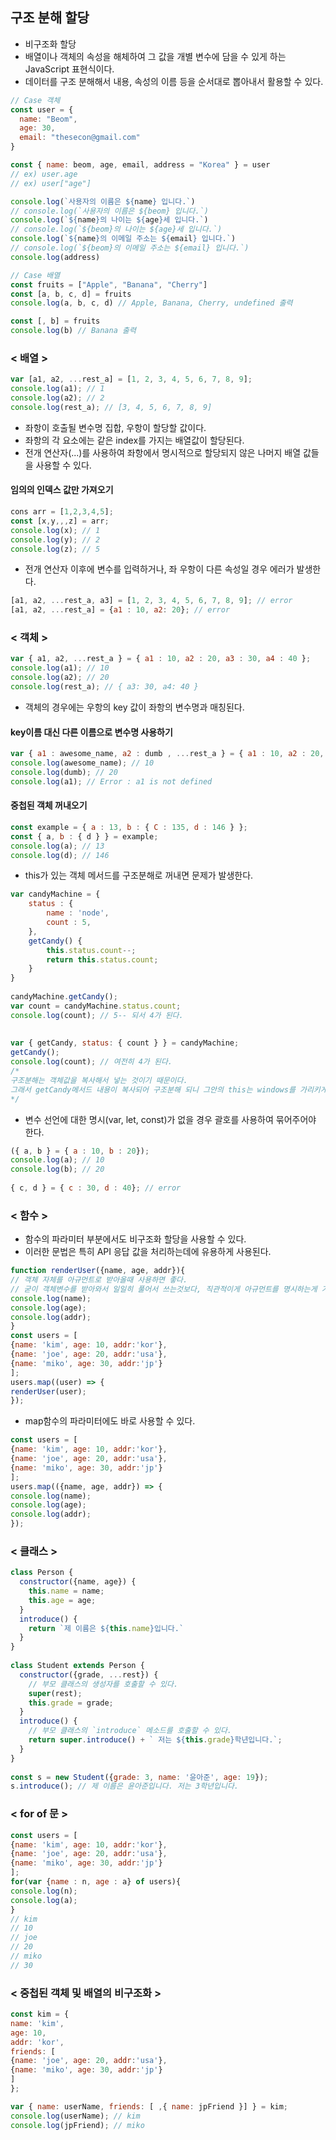 ## 구조 분해 할당
- 비구조화 할당
- 배열이나 객체의 속성을 해체하여 그 값을 개별 변수에 담을 수 있게 하는 JavaScript 표현식이다.
- 데이터를 구조 분해해서 내용, 속성의 이름 등을 순서대로 뽑아내서 활용할 수 있다.
```js
// Case 객체
const user = {
  name: "Beom",
  age: 30,
  email: "thesecon@gmail.com"
}

const { name: beom, age, email, address = "Korea" } = user
// ex) user.age 
// ex) user["age"]

console.log(`사용자의 이름은 ${name} 입니다.`)
// console.log(`사용자의 이름은 ${beom} 입니다.`)
console.log(`${name}의 나이는 ${age}세 입니다.`)
// console.log(`${beom}의 나이는 ${age}세 입니다.`)
console.log(`${name}의 이메일 주소는 ${email} 입니다.`)
// console.log(`${beom}의 이메일 주소는 ${email} 입니다.`)
console.log(address)
```

```js
// Case 배열
const fruits = ["Apple", "Banana", "Cherry"]
const [a, b, c, d] = fruits
console.log(a, b, c, d) // Apple, Banana, Cherry, undefined 출력

const [, b] = fruits
console.log(b) // Banana 출력

```
### < 배열 >
```js
var [a1, a2, ...rest_a] = [1, 2, 3, 4, 5, 6, 7, 8, 9];
console.log(a1); // 1
console.log(a2); // 2
console.log(rest_a); // [3, 4, 5, 6, 7, 8, 9]
```
- 좌항이 호출될 변수명 집합, 우항이 할당할 값이다.
- 좌항의 각 요소에는 같은 index를 가지는 배열값이 할당된다.
- 전개 연산자(...)를 사용하여 좌항에서 명시적으로 할당되지 않은 나머지 배열 값들을 사용할 수 있다.

#### 임의의 인덱스 값만 가져오기
```js
cons arr = [1,2,3,4,5];
const [x,y,,,z] = arr;
console.log(x); // 1
console.log(y); // 2
console.log(z); // 5
```
- 전개 연산자 이후에 변수를 입력하거나, 좌 우항이 다른 속성일 경우 에러가 발생한다.
```js
[a1, a2, ...rest_a, a3] = [1, 2, 3, 4, 5, 6, 7, 8, 9]; // error
[a1, a2, ...rest_a] = {a1 : 10, a2: 20}; // error
```

### < 객체 >
```js
var { a1, a2, ...rest_a } = { a1 : 10, a2 : 20, a3 : 30, a4 : 40 };
console.log(a1); // 10
console.log(a2); // 20
console.log(rest_a); // { a3: 30, a4: 40 }
```
- 객체의 경우에는 우항의 key 값이 좌항의 변수명과 매칭된다.

#### key이름 대신 다른 이름으로 변수명 사용하기
```js
var { a1 : awesome_name, a2 : dumb , ...rest_a } = { a1 : 10, a2 : 20, a3 : 30, a4 : 40 };
console.log(awesome_name); // 10
console.log(dumb); // 20
console.log(a1); // Error : a1 is not defined
```

#### 중첩된 객체 꺼내오기
```js
const example = { a : 13, b : { C : 135, d : 146 } };
const { a, b : { d } } = example;
console.log(a); // 13
console.log(d); // 146
```
- this가 있는 객체 메서드를 구조분해로 꺼내면 문제가 발생한다.
```js
var candyMachine = {
	status : {
    	name : 'node',
        count : 5,
    },
    getCandy() {
    	this.status.count--;
    	return this.status.count;
    }
}
 
candyMachine.getCandy();
var count = candyMachine.status.count;
console.log(count); // 5-- 되서 4가 된다.
 
 
var { getCandy, status: { count } } = candyMachine;
getCandy();
console.log(count); // 여전히 4가 된다.
/* 
구조분해는 객체값을 복사해서 넣는 것이기 때문이다.
그래서 getCandy메서드 내용이 복사되어 구조분해 되니 그안의 this는 windows를 가리키게 된다.
*/
```
- 변수 선언에 대한 명시(var, let, const)가 없을 경우 괄호를 사용하여 묶어주어야 한다.
```js
({ a, b } = { a : 10, b : 20});
console.log(a); // 10
console.log(b); // 20
 
{ c, d } = { c : 30, d : 40}; // error
```

### < 함수 >
- 함수의 파라미터 부분에서도 비구조화 할당을 사용할 수 있다.
- 이러한 문법은 특히 API 응답 값을 처리하는데에 유용하게 사용된다.
```js
function renderUser({name, age, addr}){
// 객체 자체를 아규먼트로 받아올때 사용하면 좋다.
// 굳이 객체변수를 받아와서 일일히 풀어서 쓰는것보다, 직관적이게 아규먼트를 명시하는게 가독성면에서 좋다.
console.log(name);
console.log(age);
console.log(addr);
}
const users = [
{name: 'kim', age: 10, addr:'kor'},
{name: 'joe', age: 20, addr:'usa'},
{name: 'miko', age: 30, addr:'jp'}
];
users.map((user) => {
renderUser(user);
});
```
- map함수의 파라미터에도 바로 사용할 수 있다.
```js
const users = [
{name: 'kim', age: 10, addr:'kor'},
{name: 'joe', age: 20, addr:'usa'},
{name: 'miko', age: 30, addr:'jp'}
];
users.map(({name, age, addr}) => {
console.log(name);
console.log(age);
console.log(addr);
});
```

### < 클래스 >
```js
class Person {
  constructor({name, age}) {
    this.name = name;
    this.age = age;
  }
  introduce() {
    return `제 이름은 ${this.name}입니다.`
  }
}
 
class Student extends Person {
  constructor({grade, ...rest}) {
    // 부모 클래스의 생성자를 호출할 수 있다.
    super(rest);
    this.grade = grade;
  }
  introduce() {
    // 부모 클래스의 `introduce` 메소드를 호출할 수 있다.
    return super.introduce() + ` 저는 ${this.grade}학년입니다.`;
  }
}
 
const s = new Student({grade: 3, name: '윤아준', age: 19});
s.introduce(); // 제 이름은 윤아준입니다. 저는 3학년입니다.
```

### < for of 문 >
```js
const users = [
{name: 'kim', age: 10, addr:'kor'},
{name: 'joe', age: 20, addr:'usa'},
{name: 'miko', age: 30, addr:'jp'}
];
for(var {name : n, age : a} of users){
console.log(n);
console.log(a);
}
// kim
// 10
// joe
// 20
// miko
// 30
```

### < 중첩된 객체 및 배열의 비구조화 >
```js
const kim = {
name: 'kim',
age: 10,
addr: 'kor',
friends: [
{name: 'joe', age: 20, addr:'usa'},
{name: 'miko', age: 30, addr:'jp'}
]
};

var { name: userName, friends: [ ,{ name: jpFriend }] } = kim;
console.log(userName); // kim
console.log(jpFriend); // miko
```